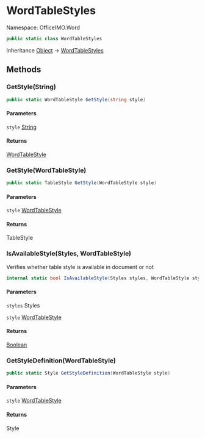 # WordTableStyles

Namespace: OfficeIMO.Word



```csharp
public static class WordTableStyles
```

Inheritance [Object](https://docs.microsoft.com/en-us/dotnet/api/system.object) → [WordTableStyles](./officeimo.word.wordtablestyles.md)

## Methods

### **GetStyle(String)**



```csharp
public static WordTableStyle GetStyle(string style)
```

#### Parameters

`style` [String](https://docs.microsoft.com/en-us/dotnet/api/system.string)<br>

#### Returns

[WordTableStyle](./officeimo.word.wordtablestyle.md)<br>

### **GetStyle(WordTableStyle)**



```csharp
public static TableStyle GetStyle(WordTableStyle style)
```

#### Parameters

`style` [WordTableStyle](./officeimo.word.wordtablestyle.md)<br>

#### Returns

TableStyle<br>

### **IsAvailableStyle(Styles, WordTableStyle)**

Verifies whether table style is available in document or not

```csharp
internal static bool IsAvailableStyle(Styles styles, WordTableStyle style)
```

#### Parameters

`styles` Styles<br>

`style` [WordTableStyle](./officeimo.word.wordtablestyle.md)<br>

#### Returns

[Boolean](https://docs.microsoft.com/en-us/dotnet/api/system.boolean)<br>

### **GetStyleDefinition(WordTableStyle)**



```csharp
public static Style GetStyleDefinition(WordTableStyle style)
```

#### Parameters

`style` [WordTableStyle](./officeimo.word.wordtablestyle.md)<br>

#### Returns

Style<br>
